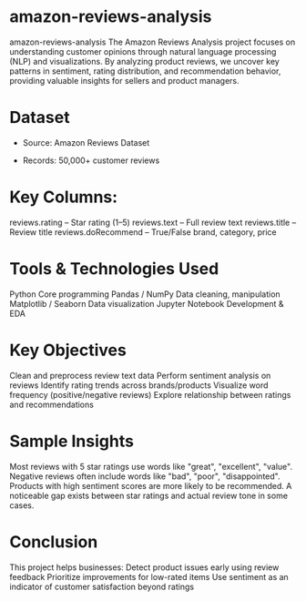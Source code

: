# amazon-reviews-analysis
amazon-reviews-analysis
The Amazon Reviews Analysis project focuses on understanding customer opinions through natural language processing (NLP) and visualizations. By analyzing product reviews, we uncover key patterns in sentiment, rating distribution, and recommendation behavior, providing valuable insights for sellers and product managers.

# Dataset
* Source: Amazon Reviews Dataset

* Records: 50,000+ customer reviews

# Key Columns:

reviews.rating – Star rating (1–5) reviews.text – Full review text reviews.title – Review title reviews.doRecommend – True/False brand, category, price

# Tools & Technologies Used
Python Core programming Pandas / NumPy Data cleaning, manipulation Matplotlib / Seaborn Data visualization Jupyter Notebook Development & EDA

# Key Objectives
Clean and preprocess review text data Perform sentiment analysis on reviews Identify rating trends across brands/products Visualize word frequency (positive/negative reviews) Explore relationship between ratings and recommendations

# Sample Insights
Most reviews with 5 star ratings use words like "great", "excellent", "value". Negative reviews often include words like "bad", "poor", "disappointed". Products with high sentiment scores are more likely to be recommended. A noticeable gap exists between star ratings and actual review tone in some cases.

# Conclusion
This project helps businesses: Detect product issues early using review feedback Prioritize improvements for low-rated items Use sentiment as an indicator of customer satisfaction beyond ratings
